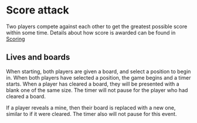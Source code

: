 # Score attack

Two players compete against each other to get the greatest possible score within some time. Details
about how score is awarded can be found in [Scoring](./scoring.md)

## Lives and boards

When starting, both players are given a board, and select a position to begin in. When both players
have selected a position, the game begins and a timer starts. When a player has cleared a board,
they will be presented with a blank one of the same size. The timer will not pause for the player
who had cleared a board.

If a player reveals a mine, then their board is replaced with a new one, similar to if it were
cleared. The timer also will not pause for this event.